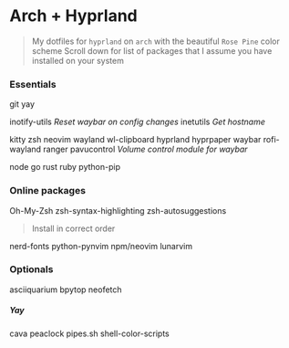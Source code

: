 # Arch + Hyprland

> My dotfiles for `hyprland` on `arch` with the beautiful `Rose Pine` color scheme
> Scroll down for list of packages that I assume you have installed on your system

### Essentials

git
yay

inotify-utils _Reset waybar on config changes_
inetutils _Get hostname_

kitty
zsh
neovim
wayland
wl-clipboard
hyprland
hyprpaper
waybar
rofi-wayland
ranger
pavucontrol _Volume control module for waybar_

node
go
rust
ruby
python-pip

### Online packages

Oh-My-Zsh
zsh-syntax-highlighting
zsh-autosuggestions

> Install in correct order

nerd-fonts
python-pynvim
npm/neovim
lunarvim

### Optionals

asciiquarium
bpytop
neofetch

##### Yay

cava
peaclock
pipes.sh
shell-color-scripts

